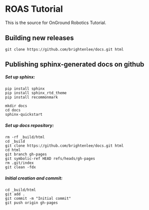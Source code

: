 # ROAS Tutorial

This is the source for OnGround Robotics Tutorial.


Building new releases
------------------------------------------

```
git clone https://github.com/brightenlee/docs.git html
```


Publishing sphinx-generated docs on github
------------------------------------------

##### Set up sphinx:
```
pip install sphinx
pip install sphinx_rtd_theme
pip install recommonmark

mkdir docs
cd docs
sphinx-quickstart
```

##### Set up docs repository:
```
rm -rf _build/html
cd _build
git clone https://github.com/brightenlee/docs.git html
cd html
git branch gh-pages
git symbolic-ref HEAD refs/heads/gh-pages
rm .git/index
git clean -fdx
```

##### Initial creation and commit:
```
cd _build/html
git add .
git commit -m "Initial commit"
git push origin gh-pages
```
